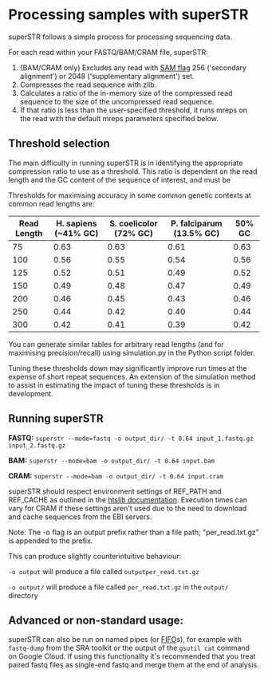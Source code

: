 # Processing samples with superSTR

superSTR follows a simple process for processing sequencing data.

For each read within your FASTQ/BAM/CRAM file, superSTR:
1. (BAM/CRAM only) Excludes any read with [SAM flag](https://samtools.github.io/hts-specs/) 256 ('secondary alignment') or 2048 ('supplementary alignment') set.
2. Compresses the read sequence with zlib.
3. Calculates a ratio of the in-memory size of the compressed read sequence to the size of the uncompressed read sequence.
4. If that ratio is less than the user-specified threshold, it runs mreps on the read with the default mreps parameters specified below.

## Threshold selection

The main difficulty in running superSTR is in identifying the appropriate compression ratio to use as a threshold. This ratio is dependent on the read length and the GC content of the sequence of interest, and must be 

Thresholds for maximising accuracy in some common genetic contexts at common read lengths are:

| Read Length | H. sapiens (~41% GC) | S. coelicolor (72% GC) | P. falciparum (13.5% GC) | 50% GC | 
|-------------|----------|----------|----------|----------|
| 75 | 0.63 | 0.63 | 0.61 | 0.63 |
| 100 | 0.56 | 0.55 | 0.54 | 0.56 |
| 125 | 0.52 | 0.51 | 0.49 | 0.52 |
| 150 | 0.49 | 0.48 | 0.47 | 0.49 |
| 200 | 0.46 | 0.45 | 0.43 | 0.46 |
| 250 | 0.44 | 0.42 | 0.40 | 0.44 |
| 300 | 0.42 | 0.41 | 0.39 | 0.42 |

You can generate similar tables for arbitrary read lengths (and for maximising precision/recall) using simulation.py in the Python script folder.

Tuning these thresholds down may significantly improve run times at the expense of short repeat sequences. An extension of the simulation method to assist in estimating the impact of tuning these thresholds is in development.

## Running superSTR

**FASTQ:** `superstr --mode=fastq -o output_dir/ -t 0.64 input_1.fastq.gz input_2.fastq.gz`

**BAM:** `superstr --mode=bam -o output_dir/ -t 0.64 input.bam`

**CRAM:** `superstr --mode=bam -o output_dir/ -t 0.64 input.cram`

superSTR should respect environment settings of REF_PATH and REF_CACHE as outlined in the [htslib documentation](http://www.htslib.org/workflow/). Execution times can vary for CRAM if these settings aren't used due to the need to download and cache sequences from the EBI servers.

Note: The -o flag is an output prefix rather than a file path; "per_read.txt.gz" is appended to the prefix. 

This can produce slightly counterintuitive behaviour:

`-o output` will produce a file called `outputper_read.txt.gz`

`-o output/` will produce a file called `per_read.txt.gz` in the `output/` directory

## Advanced or non-standard usage:

superSTR can also be run on named pipes (or [FIFO](https://man7.org/linux/man-pages/man7/fifo.7.html)s), for example with `fastq-dump` from the SRA toolkit or the output of the `gsutil cat` command on Google Cloud. If using this functionality it's recommended that you treat paired fastq files as single-end fastq and merge them at the end of analysis.
